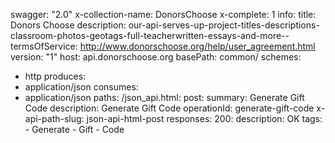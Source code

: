 swagger: "2.0"
x-collection-name: DonorsChoose
x-complete: 1
info:
  title: Donors Choose
  description: our-api-serves-up-project-titles-descriptions-classroom-photos-geotags-full-teacherwritten-essays-and-more--
  termsOfService: http://www.donorschoose.org/help/user_agreement.html
  version: "1"
host: api.donorschoose.org
basePath: common/
schemes:
- http
produces:
- application/json
consumes:
- application/json
paths:
  /json_api.html:
    post:
      summary: Generate Gift Code
      description: Generate Gift Code
      operationId: generate-gift-code
      x-api-path-slug: json-api-html-post
      responses:
        200:
          description: OK
      tags:
      - Generate
      - Gift
      - Code